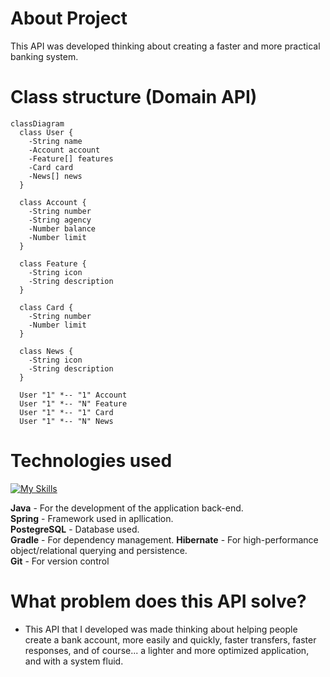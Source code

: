 # About Project
This API was developed thinking about creating a faster and more practical banking system.

# Class structure (Domain API)

```mermaid
classDiagram
  class User {
    -String name
    -Account account
    -Feature[] features
    -Card card
    -News[] news
  }

  class Account {
    -String number
    -String agency
    -Number balance
    -Number limit
  }

  class Feature {
    -String icon
    -String description
  }

  class Card {
    -String number
    -Number limit
  }

  class News {
    -String icon
    -String description
  }

  User "1" *-- "1" Account
  User "1" *-- "N" Feature
  User "1" *-- "1" Card
  User "1" *-- "N" News
```

# Technologies used
[![My Skills](https://skillicons.dev/icons?i=java,spring,postgres,gradle,hibernate,git)](https://skillicons.dev)

**Java** - For the development of the application back-end. <br>
**Spring** - Framework used in apllication. <br>
**PostegreSQL** - Database used. <br>
**Gradle** - For dependency management.
**Hibernate** - For high-performance object/relational querying and persistence. <br>
**Git** - For version control

# What problem does this API solve?
- This API that I developed was made thinking about helping people create a bank account, more easily and quickly, faster transfers, faster responses, and of course... a lighter and more optimized application, and with a system fluid.
